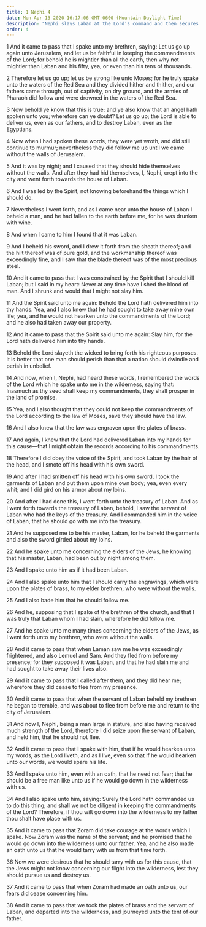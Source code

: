 ```yaml
---
title: 1 Nephi 4
date: Mon Apr 13 2020 16:17:06 GMT-0600 (Mountain Daylight Time)
description: "Nephi slays Laban at the Lord’s command and then secures the plates of brass by stratagem—Zoram chooses to join Lehi’s family in the wilderness. About 600–592 B.C."
order: 4
---
```


1 And it came to pass that I spake unto my brethren, saying: Let us go up again unto Jerusalem, and let us be faithful in keeping the commandments of the Lord; for behold he is mightier than all the earth, then why not mightier than Laban and his fifty, yea, or even than his tens of thousands.

2 Therefore let us go up; let us be strong like unto Moses; for he truly spake unto the waters of the Red Sea and they divided hither and thither, and our fathers came through, out of captivity, on dry ground, and the armies of Pharaoh did follow and were drowned in the waters of the Red Sea.

3 Now behold ye know that this is true; and ye also know that an angel hath spoken unto you; wherefore can ye doubt? Let us go up; the Lord is able to deliver us, even as our fathers, and to destroy Laban, even as the Egyptians.

4 Now when I had spoken these words, they were yet wroth, and did still continue to murmur; nevertheless they did follow me up until we came without the walls of Jerusalem.

5 And it was by night; and I caused that they should hide themselves without the walls. And after they had hid themselves, I, Nephi, crept into the city and went forth towards the house of Laban.

6 And I was led by the Spirit, not knowing beforehand the things which I should do.

7 Nevertheless I went forth, and as I came near unto the house of Laban I beheld a man, and he had fallen to the earth before me, for he was drunken with wine.

8 And when I came to him I found that it was Laban.

9 And I beheld his sword, and I drew it forth from the sheath thereof; and the hilt thereof was of pure gold, and the workmanship thereof was exceedingly fine, and I saw that the blade thereof was of the most precious steel.

10 And it came to pass that I was constrained by the Spirit that I should kill Laban; but I said in my heart: Never at any time have I shed the blood of man. And I shrunk and would that I might not slay him.

11 And the Spirit said unto me again: Behold the Lord hath delivered him into thy hands. Yea, and I also knew that he had sought to take away mine own life; yea, and he would not hearken unto the commandments of the Lord; and he also had taken away our property.

12 And it came to pass that the Spirit said unto me again: Slay him, for the Lord hath delivered him into thy hands.

13 Behold the Lord slayeth the wicked to bring forth his righteous purposes. It is better that one man should perish than that a nation should dwindle and perish in unbelief.

14 And now, when I, Nephi, had heard these words, I remembered the words of the Lord which he spake unto me in the wilderness, saying that: Inasmuch as thy seed shall keep my commandments, they shall prosper in the land of promise.

15 Yea, and I also thought that they could not keep the commandments of the Lord according to the law of Moses, save they should have the law.

16 And I also knew that the law was engraven upon the plates of brass.

17 And again, I knew that the Lord had delivered Laban into my hands for this cause—that I might obtain the records according to his commandments.

18 Therefore I did obey the voice of the Spirit, and took Laban by the hair of the head, and I smote off his head with his own sword.

19 And after I had smitten off his head with his own sword, I took the garments of Laban and put them upon mine own body; yea, even every whit; and I did gird on his armor about my loins.

20 And after I had done this, I went forth unto the treasury of Laban. And as I went forth towards the treasury of Laban, behold, I saw the servant of Laban who had the keys of the treasury. And I commanded him in the voice of Laban, that he should go with me into the treasury.

21 And he supposed me to be his master, Laban, for he beheld the garments and also the sword girded about my loins.

22 And he spake unto me concerning the elders of the Jews, he knowing that his master, Laban, had been out by night among them.

23 And I spake unto him as if it had been Laban.

24 And I also spake unto him that I should carry the engravings, which were upon the plates of brass, to my elder brethren, who were without the walls.

25 And I also bade him that he should follow me.

26 And he, supposing that I spake of the brethren of the church, and that I was truly that Laban whom I had slain, wherefore he did follow me.

27 And he spake unto me many times concerning the elders of the Jews, as I went forth unto my brethren, who were without the walls.

28 And it came to pass that when Laman saw me he was exceedingly frightened, and also Lemuel and Sam. And they fled from before my presence; for they supposed it was Laban, and that he had slain me and had sought to take away their lives also.

29 And it came to pass that I called after them, and they did hear me; wherefore they did cease to flee from my presence.

30 And it came to pass that when the servant of Laban beheld my brethren he began to tremble, and was about to flee from before me and return to the city of Jerusalem.

31 And now I, Nephi, being a man large in stature, and also having received much strength of the Lord, therefore I did seize upon the servant of Laban, and held him, that he should not flee.

32 And it came to pass that I spake with him, that if he would hearken unto my words, as the Lord liveth, and as I live, even so that if he would hearken unto our words, we would spare his life.

33 And I spake unto him, even with an oath, that he need not fear; that he should be a free man like unto us if he would go down in the wilderness with us.

34 And I also spake unto him, saying: Surely the Lord hath commanded us to do this thing; and shall we not be diligent in keeping the commandments of the Lord? Therefore, if thou wilt go down into the wilderness to my father thou shalt have place with us.

35 And it came to pass that Zoram did take courage at the words which I spake. Now Zoram was the name of the servant; and he promised that he would go down into the wilderness unto our father. Yea, and he also made an oath unto us that he would tarry with us from that time forth.

36 Now we were desirous that he should tarry with us for this cause, that the Jews might not know concerning our flight into the wilderness, lest they should pursue us and destroy us.

37 And it came to pass that when Zoram had made an oath unto us, our fears did cease concerning him.

38 And it came to pass that we took the plates of brass and the servant of Laban, and departed into the wilderness, and journeyed unto the tent of our father.
